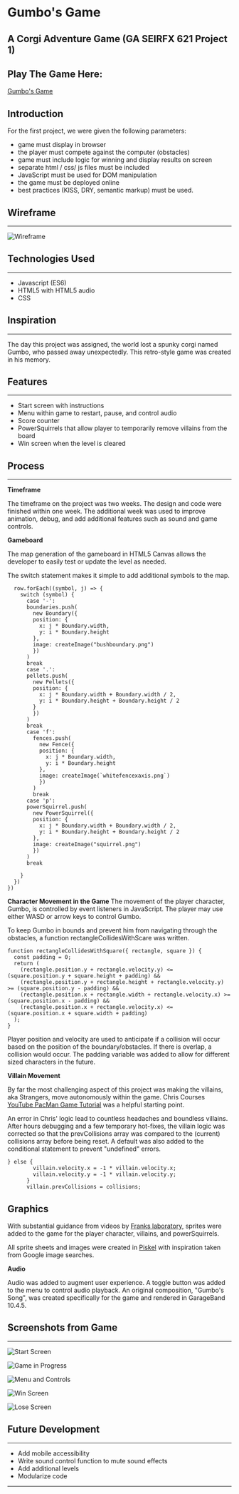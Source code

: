 # Gumbo's Game
## A Corgi Adventure Game (GA SEIRFX 621 Project 1)
## Play The Game Here:
[Gumbo's Game](https://catw-m.github.io/gumbosgame_SEIRFX621_project1/)


## Introduction
For the first project, we were given the following parameters:
 - game must display in browser
 - the player must compete against the computer (obstacles)
 - game must include logic for winning and display results on screen
 - separate html / css/ js files must be included
 - JavaScript must be used for DOM manipulation
 - the game must be deployed online  
 - best practices (KISS, DRY, semantic markup) must be used.

## Wireframe
---
![Wireframe](mediafiles/Wireframe1.png)

## Technologies Used
----
- Javascript (ES6)
- HTML5 with HTML5 audio
- CSS


## Inspiration
---
The day this project was assigned, the world lost a spunky corgi named Gumbo, who passed away unexpectedly. This retro-style game was created in his memory. 


## Features
---
- Start screen with instructions
- Menu within game to restart, pause, and control audio
- Score counter
- PowerSquirrels that allow player to temporarily remove villains from the board
- Win screen when the level is cleared
## Process
---
**Timeframe**

The timeframe on the project was two weeks. The design and code were finished within one week. The additional week was used to improve animation, debug, and add additional features such as sound and game controls.

**Gameboard**

The map generation of the gameboard in HTML5 Canvas allows the developer to easily test or update the level as needed.

The switch statement makes it simple to add additional symbols to the map.
```map.forEach((row, i) => {
  row.forEach((symbol, j) => {
    switch (symbol) {
      case '-':
      boundaries.push(
        new Boundary({
        position: {
          x: j * Boundary.width,
          y: i * Boundary.height
        },
        image: createImage("bushboundary.png")
        })
      )
      break
      case '.':
      pellets.push(
        new Pellets({
        position: {
          x: j * Boundary.width + Boundary.width / 2,
          y: i * Boundary.height + Boundary.height / 2
        }
        })
      )
      break
      case 'f':
        fences.push(
          new Fence({
          position: {
            x: j * Boundary.width,
            y: i * Boundary.height
          },
          image: createImage(`whitefencexaxis.png`)
          })
        )
        break
      case 'p':
      powerSquirrel.push(
        new PowerSquirrel({
        position: {
          x: j * Boundary.width + Boundary.width / 2,
          y: i * Boundary.height + Boundary.height / 2
        },
        image: createImage("squirrel.png")
        })
      )
      break
     
    }
  })
})
```
**Character Movement in the Game**
The movement of the player character, Gumbo, is controlled by event listeners in JavaScript. The player may use either WASD or arrow keys to control Gumbo.

To keep Gumbo in bounds and prevent him from navigating through the obstacles, a function rectangleCollidesWithScare was written. 
```
function rectangleCollidesWithSquare({ rectangle, square }) {
  const padding = 0;
  return (
    (rectangle.position.y + rectangle.velocity.y) <= (square.position.y + square.height + padding) &&
    (rectangle.position.y + rectangle.height + rectangle.velocity.y) >= (square.position.y - padding) &&
    (rectangle.position.x + rectangle.width + rectangle.velocity.x) >= (square.position.x - padding) &&
    (rectangle.position.x + rectangle.velocity.x) <= (square.position.x + square.width + padding)
  );
}
```
Player position and velocity are used to anticipate if a collision will occur based on the position of the boundary/obstacles. If there is overlap, a collision would occur. The padding variable was added to allow for different sized characters in the future.

**Villain Movement**

By far the most challenging aspect of this project was making the villains, aka Strangers, move autonomously within the game. Chris Courses [YouTube PacMan Game Tutorial](https://youtu.be/5IMXpp3rohQ) was a helpful starting point. 

An error in Chris' logic lead to countless headaches and boundless villains. After hours debugging and a few temporary hot-fixes, the villain logic was corrected so that the prevCollisions array was compared to the (current) collisions array before being reset. A default was also added to the conditional statement to prevent "undefined" errors.
```
} else {
        villain.velocity.x = -1 * villain.velocity.x;
        villain.velocity.y = -1 * villain.velocity.y;
      }
      villain.prevCollisions = collisions;
```

## Graphics

With substantial guidance from videos by [Franks laboratory](https://www.youtube.com/c/Frankslaboratory), sprites were added to the game for the player character, villains, and powerSquirrels. 

All sprite sheets and images were created in [Piskel](https://www.piskelapp.com/) with inspiration taken from Google image searches.


**Audio** 

Audio was added to augment user experience. A toggle button was added to the menu to control audio playback. An original composition, "Gumbo's Song", was created specifically for the game and rendered in GarageBand 10.4.5.       

## Screenshots from Game
---
![Start Screen](mediafiles/splashscreen.png)

![Game in Progress](mediafiles/gameshotgumbo.png)

![Menu and Controls](mediafiles/menuControls.png)

![Win Screen](mediafiles/winScreen.png)

![Lose Screen](mediafiles/loseScreen.png)

## Future Development
---
- Add mobile accessibility
- Write sound control function to mute sound effects
- Add additional levels
- Modularize code

---

